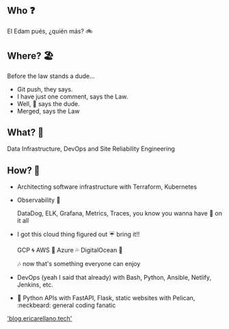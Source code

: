 ## Who :question:

El Edam pués, ¿quién más? :bike:

## Where? 🏖️

Before the law stands a dude... 

- Git push, they says.  
- I have just one comment, says the Law.  
- Well, :poop: says the dude. 
- Merged, says the Law

## What? 🐳

Data Infrastructure, DevOps and Site Reliability Engineering

## How? 👾

* Architecting software infrastructure with Terraform, Kubernetes

* Observability 👺
      
  DataDog, ELK, Grafana, Metrics, Traces, you know you wanna have :eyes: on it all

* I got this cloud thing figured out :umbrella: bring it!!
   
   GCP :cyclone: AWS :toilet: Azure :sweat_drops: DigitalOcean :ocean:
   
   :notes: now that's something everyone can enjoy

* DevOps (yeah I said that already) with Bash, Python, Ansible, Netlify, Jenkins, etc.

* :snake:  Python APIs with FastAPI, Flask, static websites with Pelican, :neckbeard: general coding fanatic

 
['blog.ericarellano.tech'](http://blog.ericarellano.tech)
